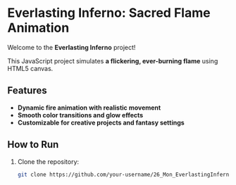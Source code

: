 # Everlasting Inferno: Sacred Flame Animation

Welcome to the **Everlasting Inferno** project!

This JavaScript project simulates **a flickering, ever-burning flame** using HTML5 canvas.

## Features
- **Dynamic fire animation with realistic movement**
- **Smooth color transitions and glow effects**
- **Customizable for creative projects and fantasy settings**

## How to Run

1. Clone the repository:
   ```bash
   git clone https://github.com/your-username/26_Mon_EverlastingInferno.git
